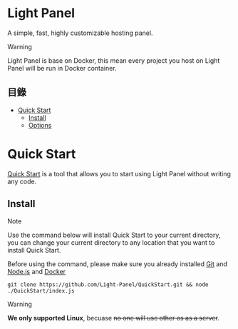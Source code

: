# Light Panel
A simple, fast, highly customizable hosting panel.

> [!WARNING]
> Light Panel is base on Docker, this mean every project you host on Light Panel will be run in Docker container.

## 目錄
* [Quick Start](#quick-start)
  * [Install](#Install)
  * [Options](#Options)
 
# Quick Start
[Quick Start](https://github.com/Light-Panel/QuickStart) is a tool that allows you to start using Light Panel without writing any code.

## Install
> [!NOTE]
> Use the command below will install Quick Start to your current directory, you can change your current directory to any location that you want to install Quick Start.

Before using the command, please make sure you already installed [Git](https://git-scm.com/) and [Node.js](https://nodejs.org/en) and [Docker](https://docs.docker.com/engine/install/)
```
git clone https://github.com/Light-Panel/QuickStart.git && node ./QuickStart/index.js
```

> [!WARNING]
> **We only supported Linux**, becuase ~~no one will use other os as a server~~.
